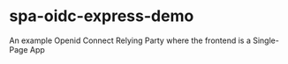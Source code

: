 # spa-oidc-express-demo
An example Openid Connect Relying Party where the frontend is a Single-Page App
